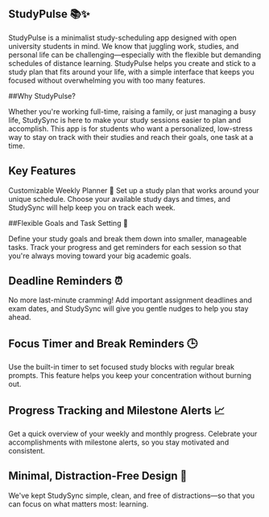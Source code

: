 ## StudyPulse 📚✨

StudyPulse is a minimalist study-scheduling app designed with open university students in mind. We know that juggling work, studies, and personal life can be challenging—especially with the flexible but demanding schedules of distance learning. StudyPulse helps you create and stick to a study plan that fits around your life, with a simple interface that keeps you focused without overwhelming you with too many features.

##Why StudyPulse?

Whether you're working full-time, raising a family, or just managing a busy life, StudySync is here to make your study sessions easier to plan and accomplish. This app is for students who want a personalized, low-stress way to stay on track with their studies and reach their goals, one task at a time.

## Key Features

Customizable Weekly Planner 📅
Set up a study plan that works around your unique schedule. Choose your available study days and times, and StudySync will help keep you on track each week.

##Flexible Goals and Task Setting 🎯

Define your study goals and break them down into smaller, manageable tasks. Track your progress and get reminders for each session so that you're always moving toward your big academic goals.

## Deadline Reminders ⏰

No more last-minute cramming! Add important assignment deadlines and exam dates, and StudySync will give you gentle nudges to help you stay ahead.

## Focus Timer and Break Reminders 🕒

Use the built-in timer to set focused study blocks with regular break prompts. This feature helps you keep your concentration without burning out.

## Progress Tracking and Milestone Alerts 📈

Get a quick overview of your weekly and monthly progress. Celebrate your accomplishments with milestone alerts, so you stay motivated and consistent.

## Minimal, Distraction-Free Design 🎨

We've kept StudySync simple, clean, and free of distractions—so that you can focus on what matters most: learning.
